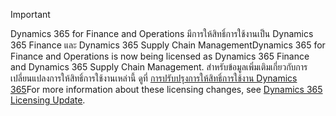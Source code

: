 > [!IMPORTANT]
> <span data-ttu-id="2310c-101">Dynamics 365 for Finance and Operations มีการให้สิทธิ์การใช้งานเป็น Dynamics 365 Finance และ Dynamics 365 Supply Chain Management</span><span class="sxs-lookup"><span data-stu-id="2310c-101">Dynamics 365 for Finance and Operations is now being licensed as Dynamics 365 Finance and Dynamics 365 Supply Chain Management.</span></span> <span data-ttu-id="2310c-102">สำหรับข้อมูลเพิ่มเติมเกี่ยวกับการเปลี่ยนแปลงการให้สิทธิ์การใช้งานเหล่านี้ ดูที่ [การปรับปรุงการให้สิทธิ์การใช้งาน Dynamics 365](https://docs.microsoft.com/dynamics365/licensing/update)</span><span class="sxs-lookup"><span data-stu-id="2310c-102">For more information about these licensing changes, see [Dynamics 365 Licensing Update](https://docs.microsoft.com/dynamics365/licensing/update).</span></span> 
